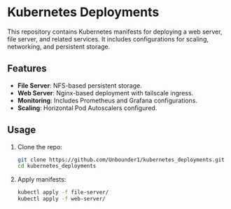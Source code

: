 # Kubernetes Deployments

This repository contains Kubernetes manifests for deploying a web server, file server, and related services. It includes configurations for scaling, networking, and persistent storage.

## Features
- **File Server**: NFS-based persistent storage.
- **Web Server**: Nginx-based deployment with tailscale ingress.
- **Monitoring**: Includes Prometheus and Grafana configurations.
- **Scaling**: Horizontal Pod Autoscalers configured.

## Usage
1. Clone the repo:
   ```bash
   git clone https://github.com/Unbounder1/kubernetes_deployments.git
   cd kubernetes_deployments
2.	Apply manifests:
    ```bash
    kubectl apply -f file-server/
    kubectl apply -f web-server/
    ```